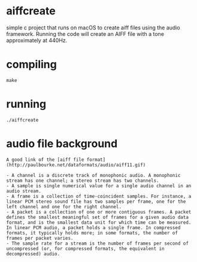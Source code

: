 # aiffcreate
simple c project that runs on macOS to create aiff files using the audio framework. Running the code will create an AIFF file with a tone approximately at 440Hz.

# compiling
`make`

# running
`./aiffcreate`

# audio file background

    A good link of the [aiff file format](http://paulbourke.net/dataformats/audio/aiff11.gif)

    - A channel is a discrete track of monophonic audio. A monophonic stream has one channel; a stereo stream has two channels.
    - A sample is single numerical value for a single audio channel in an audio stream.
    - A frame is a collection of time-coincident samples. For instance, a linear PCM stereo sound file has two samples per frame, one for the left channel and one for the right channel.
    - A packet is a collection of one or more contiguous frames. A packet defines the smallest meaningful set of frames for a given audio data format, and is the smallest data unit for which time can be measured. In linear PCM audio, a packet holds a single frame. In compressed formats, it typically holds more; in some formats, the number of frames per packet varies.
    - The sample rate for a stream is the number of frames per second of uncompressed (or, for compressed formats, the equivalent in decompressed) audio.
